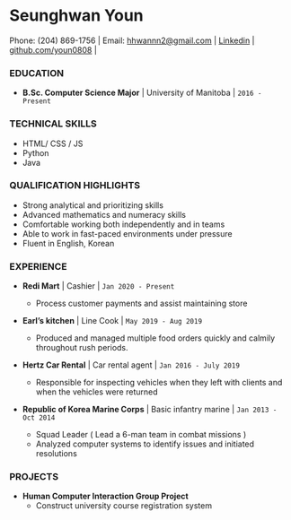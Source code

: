 # Seunghwan Youn

Phone: (204) 869-1756 |
Email: hhwannn2@gmail.com |
[Linkedin](https://www.linkedin.com/in/seunghwan-youn-9303) |
[github.com/youn0808](https://github.com/youn0808) |

### **EDUCATION**

- **B.Sc. Computer Science Major** | University of Manitoba | `2016 - Present`

### **TECHNICAL SKILLS**

- HTML/ CSS / JS
- Python
- Java

### **QUALIFICATION HIGHLIGHTS**

- Strong analytical and prioritizing skills
- Advanced mathematics and numeracy skills
- Comfortable working both independently and in teams
- Able to work in fast-paced environments under pressure
- Fluent in English, Korean

### **EXPERIENCE**

- **Redi Mart** | Cashier | `Jan 2020 - Present`

  - Process customer payments and assist maintaining store

- **Earl’s kitchen** | Line Cook | `May 2019 - Aug 2019`

  - Produced and managed multiple food orders quickly and calmily throughout rush periods.

- **Hertz Car Rental** | Car rental agent | `Jan 2016 - July 2019`

  - Responsible for inspecting vehicles when they left with clients and when the vehicles were returned

- **Republic of Korea Marine Corps** | Basic infantry marine | `Jan 2013 - Oct 2014`
  - Squad Leader ( Lead a 6-man team in combat missions )
  - Analyzed computer systems to identify issues and initiated resolutions

### **PROJECTS**

- **Human Computer Interaction Group Project**
  - Construct university course registration system
